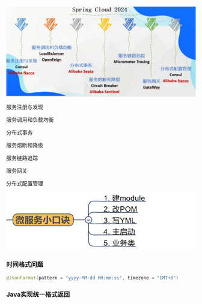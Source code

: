 ![image-20240305165013787](https://raw.githubusercontent.com/yzl-eng/blogImage/main/img/202403051650479.png)

服务注册与发现

服务调用和负载均衡

分布式事务

服务熔断和降级

服务链路追踪

服务网关

分布式配置管理

![image-20240307205900185](https://raw.githubusercontent.com/yzl-eng/blogImage/main/img/202403072100899.png)

### 时间格式问题

```java
@JsonFormat(pattern = "yyyy-MM-dd HH:mm:ss", timezone = "GMT+8")
```



### Java实现统一格式返回
